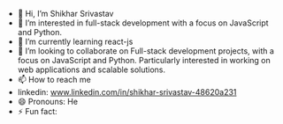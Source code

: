 - 👋 Hi, I’m Shikhar Srivastav
- 👀 I’m interested in full-stack development with a focus on JavaScript and Python.
- 🌱 I’m currently learning react-js
- 💞️ I’m looking to collaborate on Full-stack development projects, with a focus on JavaScript and Python. Particularly interested in working on web applications and scalable solutions.
- 📫 How to reach me
- linkedin: www.linkedin.com/in/shikhar-srivastav-48620a231
- 😄 Pronouns: He
- ⚡ Fun fact: 

<!---
Shikhrar214/Shikhrar214 is a ✨ special ✨ repository because its `README.md` (this file) appears on your GitHub profile.
You can click the Preview link to take a look at your changes.
--->
